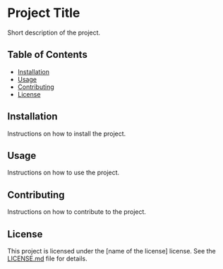 # Project Title

Short description of the project.

## Table of Contents

- [Installation](#installation)
- [Usage](#usage)
- [Contributing](#contributing)
- [License](#license)

## Installation

Instructions on how to install the project.

## Usage

Instructions on how to use the project.

## Contributing

Instructions on how to contribute to the project.

## License

This project is licensed under the [name of the license] license. See the [LICENSE.md](LICENSE.md) file for details.
